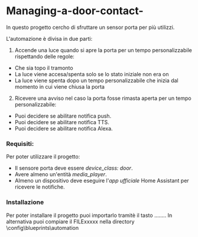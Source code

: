 # Managing-a-door-contact-

In questo progetto cercho di sfruttare un sensor porta per più utilizzi. 

L'automazione è divisa in due parti: 
1)  Accende una luce quando si apre la porta per un tempo personalizzabile rispettando delle regole:
- Che sia topo il tramonto
- La luce viene accesa/spenta solo se lo stato iniziale non era on
- La luce viene spenta dopo un tempo personalizzabile che inizia dal momento in cui viene chiusa la porta

2) Ricevere una avviso nel caso la porta fosse rimasta aperta per un tempo personalizzabile:
- Puoi decidere se abilitare notifica push.
- Puoi decidere se abilitare notifica TTS.
- Puoi decidere se abilitare notifica Alexa.

### Requisiti:

Per poter utilizzare il progetto:
- Il sensore porta deve essere *device_class: door*.
- Avere almeno un'entità *media_player*.
- Almeno un dispositivo deve eseguire l'*app ufficiale* Home Assistant per ricevere le notifiche.

### Installazione

Per poter installare il progetto puoi importarlo tramitè il tasto ........
In alternativa puoi compiare il FILExxxxx  nella directory \config\blueprints\automation 
